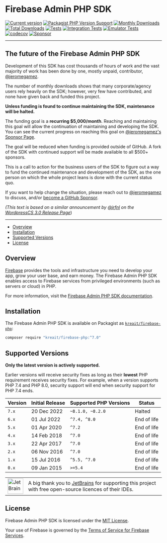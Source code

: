 # Firebase Admin PHP SDK

[![Current version](https://img.shields.io/packagist/v/kreait/firebase-php.svg?logo=composer)](https://packagist.org/packages/kreait/firebase-php)
[![Packagist PHP Version Support](https://img.shields.io/packagist/php-v/kreait/firebase-php)](https://packagist.org/packages/kreait/firebase-php)
[![Monthly Downloads](https://img.shields.io/packagist/dm/kreait/firebase-php.svg)](https://packagist.org/packages/kreait/firebase-php/stats)
[![Total Downloads](https://img.shields.io/packagist/dt/kreait/firebase-php.svg)](https://packagist.org/packages/kreait/firebase-php/stats)
[![Tests](https://github.com/kreait/firebase-php/actions/workflows/tests.yml/badge.svg)](https://github.com/kreait/firebase-php/actions/workflows/tests.yml)
[![Integration Tests](https://github.com/kreait/firebase-php/actions/workflows/integration-tests.yml/badge.svg)](https://github.com/kreait/firebase-php/actions/workflows/integration-tests.yml)
[![Emulator Tests](https://github.com/kreait/firebase-php/actions/workflows/emulator-tests.yml/badge.svg)](https://github.com/kreait/firebase-php/actions/workflows/emulator-tests.yml)
[![codecov](https://codecov.io/gh/kreait/firebase-php/branch/main/graph/badge.svg)](https://codecov.io/gh/kreait/firebase-php)
[![Sponsor](https://img.shields.io/static/v1?logo=GitHub&label=Sponsor&message=%E2%9D%A4&color=ff69b4)](https://github.com/sponsors/jeromegamez)

---

## The future of the Firebase Admin PHP SDK

Development of this SDK has cost thousands of hours of work and the vast majority of work has been done by one,
mostly unpaid, contributor, [@jeromegamez](https://github.com/jeromegamez).

The number of monthly downloads shows that many corporate/agency users rely heavily on the SDK; however, very few have
contributed, and none have given back and funded this project.

**Unless funding is found to continue maintaining the SDK, maintenance will be halted.**

The funding goal is a **recurring $5,000/month**. Reaching and maintaining this goal will allow the continuation of
maintaining and developing the SDK. You can see the current progress on reaching this goal on
[@jeromegamez's Sponsor Page](https://github.com/sponsors/jeromegamez). 

The goal will be reduced when funding is provided outside of GitHub. A fork of the SDK with continued support
will be made available to all $500+ sponsors.

This is a call to action for the business users of the SDK to figure out a way to fund the continued maintenance
and development of the SDK, as the one person on which the whole project leans is done with the current status quo.

If you want to help change the situation, please reach out to [@jeromegamez](https://github.com/jeromegamez) to
discuss, and/or [become a GitHub Sponsor](https://github.com/sponsors/jeromegamez).

_(This text is based on a similar announcement by [@jrfnl](https://github.com/jrfnl) on
the [WordpressCS 3.0 Release Page](https://make.wordpress.org/core/2023/08/21/wordpresscs-3-0-0-is-now-available/)_)

---

- [Overview](#overview)
- [Installation](#installation)
- [Supported Versions](#supported-versions)
- [License](#license)

## Overview

[Firebase](https://firebase.google.com/) provides the tools and infrastructure you need to develop your app, grow your user base, and earn money. The Firebase Admin PHP SDK enables access to Firebase services from privileged environments (such as servers or cloud) in PHP.

For more information, visit the [Firebase Admin PHP SDK documentation](https://firebase-php.readthedocs.io/).


## Installation

The Firebase Admin PHP SDK is available on Packagist as [`kreait/firebase-php`](https://packagist.org/packages/kreait/firebase-php):

```bash
composer require "kreait/firebase-php:^7.0" 
```

## Supported Versions

**Only the latest version is actively supported.**

Earlier versions will receive security fixes as long as their **lowest** PHP requirement receives security fixes. For
example, when a version supports PHP 7.4 and PHP 8.0, security support will end when security support for PHP 7.4 ends.

| Version | Initial Release | Supported PHP Versions | Status      |
|---------|-----------------|------------------------|-------------|
| `7.x`   | 20 Dec 2022     | `~8.1.0, ~8.2.0`       | Halted      |
| `6.x`   | 01 Jul 2022     | `^7.4, ^8.0`           | End of life |
| `5.x`   | 01 Apr 2020     | `^7.2`                 | End of life |
| `4.x`   | 14 Feb 2018     | `^7.0`                 | End of life |
| `3.x`   | 22 Apr 2017     | `^7.0`                 | End of life |
| `2.x`   | 06 Nov 2016     | `^7.0`                 | End of life |
| `1.x`   | 15 Jul 2016     | `^5.5, ^7.0`           | End of life |
| `0.x`   | 09 Jan 2015     | `>=5.4`                | End of life |

<table>
    <body>
        <tr>
            <td><img src="https://resources.jetbrains.com/storage/products/company/brand/logos/jb_beam.png" width="50" alt="JetBrains Logo"></td>
            <td>A big thank you to <a href="https://www.jetbrains.com">JetBrains</a> for supporting this project with free open-source licences of their IDEs.</td>
        </tr>
    </body>
</table>

## License

Firebase Admin PHP SDK is licensed under the [MIT License](LICENSE).

Your use of Firebase is governed by the [Terms of Service for Firebase Services](https://firebase.google.com/terms/).
